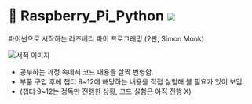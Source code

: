# 📌 Raspberry_Pi_Python <img src="https://img.shields.io/badge/Python-3766AB?style=flat-square&logo=Python&logoColor=white"/>
파이썬으로 시작하는 라즈베리 파이 프로그래밍 (2판, Simon Monk)  

![서적 이미지](https://contents.kyobobook.co.kr/sih/fit-in/458x0/pdt/9791185890487.jpg)

* 공부하는 과정 속에서 코드 내용을 살짝 변형함.
* 부품 구입 후에 챕터 9~12에 해당하는 내용을 직접 실험해 볼 필요가 있어 보임.  
* (챕터 9~12는 정독만 진행한 상황, 코드 실험은 아직 진행 X)
